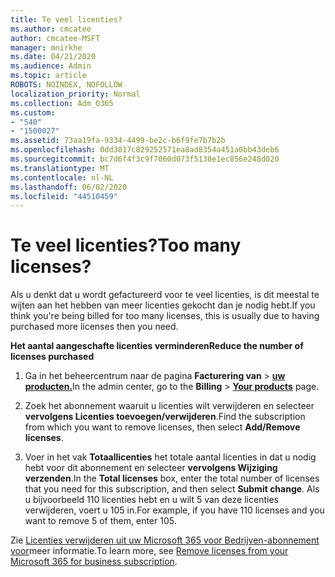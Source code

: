 ```yaml
---
title: Te veel licenties?
ms.author: cmcatee
author: cmcatee-MSFT
manager: mnirkhe
ms.date: 04/21/2020
ms.audience: Admin
ms.topic: article
ROBOTS: NOINDEX, NOFOLLOW
localization_priority: Normal
ms.collection: Adm_O365
ms.custom:
- "540"
- "1500027"
ms.assetid: 73aa19fa-9334-4499-be2c-b6f9fe7b7b2b
ms.openlocfilehash: 0dd3817c829252571ea8ad8354a451a0bb43deb6
ms.sourcegitcommit: bc7d6f4f3c9f7060d073f5130e1ec856e248d020
ms.translationtype: MT
ms.contentlocale: nl-NL
ms.lasthandoff: 06/02/2020
ms.locfileid: "44510459"
---
```

# <a name="too-many-licenses"></a><span data-ttu-id="69362-102">Te veel licenties?</span><span class="sxs-lookup"><span data-stu-id="69362-102">Too many licenses?</span></span>

<span data-ttu-id="69362-103">Als u denkt dat u wordt gefactureerd voor te veel licenties, is dit meestal te wijten aan het hebben van meer licenties gekocht dan je nodig hebt.</span><span class="sxs-lookup"><span data-stu-id="69362-103">If you think you're being billed for too many licenses, this is usually due to having purchased more licenses then you need.</span></span>
  
<span data-ttu-id="69362-104">**Het aantal aangeschafte licenties verminderen**</span><span class="sxs-lookup"><span data-stu-id="69362-104">**Reduce the number of licenses purchased**</span></span>
  
1. <span data-ttu-id="69362-105">Ga in het beheercentrum naar de pagina **Facturering van** \> **[uw producten.](https://go.microsoft.com/fwlink/p/?linkid=842054)**</span><span class="sxs-lookup"><span data-stu-id="69362-105">In the admin center, go to the **Billing** \> **[Your products](https://go.microsoft.com/fwlink/p/?linkid=842054)** page.</span></span>

2. <span data-ttu-id="69362-106">Zoek het abonnement waaruit u licenties wilt verwijderen en selecteer **vervolgens Licenties toevoegen/verwijderen**.</span><span class="sxs-lookup"><span data-stu-id="69362-106">Find the subscription from which you want to remove licenses, then select **Add/Remove licenses**.</span></span>

3. <span data-ttu-id="69362-107">Voer in het vak **Totaallicenties** het totale aantal licenties in dat u nodig hebt voor dit abonnement en selecteer **vervolgens Wijziging verzenden**.</span><span class="sxs-lookup"><span data-stu-id="69362-107">In the **Total licenses** box, enter the total number of licenses that you need for this subscription, and then select **Submit change**.</span></span> <span data-ttu-id="69362-108">Als u bijvoorbeeld 110 licenties hebt en u wilt 5 van deze licenties verwijderen, voert u 105 in.</span><span class="sxs-lookup"><span data-stu-id="69362-108">For example, if you have 110 licenses and you want to remove 5 of them, enter 105.</span></span>

<span data-ttu-id="69362-109">Zie [Licenties verwijderen uit uw Microsoft 365 voor Bedrijven-abonnement voor](https://docs.microsoft.com/microsoft-365/commerce/licenses/buy-licenses)meer informatie.</span><span class="sxs-lookup"><span data-stu-id="69362-109">To learn more, see [Remove licenses from your Microsoft 365 for business subscription](https://docs.microsoft.com/microsoft-365/commerce/licenses/buy-licenses).</span></span>